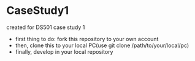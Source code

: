 # CaseStudy1
created for DS501 case study 1
- first thing to do: fork this repository to your own account
- then, clone this to your local PC(use git clone <url> /path/to/your/local/pc)
- finally, develop in your local repository
